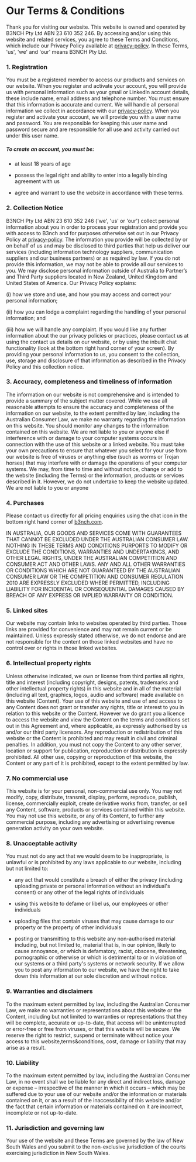 # Our Terms & Conditions

Thank you for visiting our website. This website is owned and operated by B3NCH Pty Ltd ABN 23 610 352 246. By accessing and/or using this website and related services, you agree to these Terms and Conditions, which include our Privacy Policy available at [privacy-policy](http://www.b3nch.com/privacy).
In these Terms, 'us', 'we' and 'our' means B3NCH Pty Ltd.

### 1. Registration

You must be a registered member to access our products and services on  our website.
When you register and activate your account, you will provide us with personal information such as your gmail or LinkedIn account details, these include name, email address and telephone number. You must ensure that this information is accurate and current. We will handle all personal information we collect in accordance with our [privacy-policy](http://www.b3nch.com/privacy).
When you register and activate your account, we will provide you with a user name and password. You are responsible for keeping this user name and password secure and are responsible for all use and activity carried out under this user name.

##### To create an account, you must be:
* at least 18 years of age

* possess the legal right and ability to enter into a legally binding agreement with us

* agree and warrant to use the website in accordance with these terms.

### 2. Collection Notice

B3NCH Pty Ltd ABN 23 610 352 246 ('we', 'us' or 'our') collect personal information about you in order to process your registration and provide you with access to B3nch and for purposes otherwise set out in our Privacy Policy at [privacy-policy](http://www.b3nch.com/privacy).
The information you provide will be collected by or on behalf of us and may be disclosed to third parties that help us deliver our services (including information technology suppliers, communication suppliers and our business partners) or as required by law. If you do not provide this information, we may not be able to provide all our services to you. We may disclose personal information outside of Australia to Partner’s and Third Party suppliers located in New Zealand, United Kingdom and United States of America.
Our Privacy Policy explains:

(i) how we store and use, and how you may access and correct your personal information;

(ii) how you can lodge a complaint regarding the handling of your personal information; and

(iii) how we will handle any complaint. If you would like any further information about the our privacy policies or practices, please contact us at using the contact us details on our website, or by using the inbuilt chat functionality (look at the bottom right hand corner of your screen). By providing your personal information to us, you consent to the collection, use, storage and disclosure of that information as described in the Privacy Policy and this collection notice.

### 3. Accuracy, completeness and timeliness of information


The information on our website is not comprehensive and is intended to provide a summary of the subject matter covered. While we use all reasonable attempts to ensure the accuracy and completeness of the information on our website, to the extent permitted by law, including the Australian Consumer Law, we make no warranty regarding the information on this website. You should monitor any changes to the information contained on this website.
We are not liable to you or anyone else if interference with or damage to your computer systems occurs in connection with the use of this website or a linked website. You must take your own precautions to ensure that whatever you select for your use from our website is free of viruses or anything else (such as worms or Trojan horses) that may interfere with or damage the operations of your computer systems.
We may, from time to time and without notice, change or add to the website (including the Terms) or the information, products or services described in it. However, we do not undertake to keep the website updated. We are not liable to you or anyone

### 4. Purchases

Please contact us directly for all pricing enquiries using the chat icon in the bottom right hand corner of  [b3nch.com](http://www.b3nch.com/).

IN AUSTRALIA, OUR GOODS AND SERVICES COME WITH GUARANTEES THAT CANNOT BE EXCLUDED UNDER THE AUSTRALIAN CONSUMER LAW. NOTHING IN THESE TERMS AND CONDITIONS PURPORTS TO MODIFY OR EXCLUDE THE CONDITIONS, WARRANTIES AND UNDERTAKINGS, AND OTHER LEGAL RIGHTS, UNDER THE AUSTRALIAN COMPETITION AND CONSUMER ACT AND OTHER LAWS. ANY AND ALL OTHER WARRANTIES OR CONDITIONS WHICH ARE NOT GUARANTEED BY THE AUSTRALIAN CONSUMER LAW OR THE COMPETITION AND CONSUMER REGULATION 2010 ARE EXPRESSLY EXCLUDED WHERE PERMITTED, INCLUDING LIABILITY FOR INCIDENTAL OR CONSEQUENTIAL DAMAGES CAUSED BY BREACH OF ANY EXPRESS OR IMPLIED WARRANTY OR CONDITION.


### 5. Linked sites

Our website may contain links to websites operated by third parties. Those links are provided for convenience and may not remain current or be maintained. Unless expressly stated otherwise, we do not endorse and are not responsible for the content on those linked websites and have no control over or rights in those linked websites.

### 6. Intellectual property rights

Unless otherwise indicated, we own or license from third parties all rights, title and interest (including copyright, designs, patents, trademarks and other intellectual property rights) in this website and in all of the material (including all text, graphics, logos, audio and software) made available on this website (Content).
Your use of this website and use of and access to any Content does not grant or transfer any rights, title or interest to you in relation to this website or the Content. However we do grant you a licence to access the website and view the Content on the terms and conditions set out in this Agreement and, where applicable, as expressly authorised by us and/or our third party licensors.
Any reproduction or redistribution of this website or the Content is prohibited and may result in civil and criminal penalties. In addition, you must not copy the Content to any other server, location or support for publication, reproduction or distribution is expressly prohibited.
All other use, copying or reproduction of this website, the Content or any part of it is prohibited, except to the extent permitted by law.


### 7. No commercial use

This website is for your personal, non-commercial use only. You may not modify, copy, distribute, transmit, display, perform, reproduce, publish, license, commercially exploit, create derivative works from, transfer, or sell any Content, software, products or services contained within this website. You may not use this website, or any of its Content, to further any commercial purpose, including any advertising or advertising revenue generation activity on your own website.


### 8. Unacceptable activity

You must not do any act that we would deem to be inappropriate, is unlawful or is prohibited by any laws applicable to our website, including but not limited to:

* any act that would constitute a breach of either the privacy (including uploading private or personal information without an individual's consent) or any other of the legal rights of individuals

* using this website to defame or libel us, our employees or other individuals

* uploading files that contain viruses that may cause damage to our property or the property of other individuals

* posting or transmitting to this website any non-authorised material including, but not limited to, material that is, in our opinion, likely to cause annoyance, or which is defamatory, racist, obscene, threatening, pornographic or otherwise or which is detrimental to or in violation of our systems or a third party's systems or network security.
If we allow you to post any information to our website, we have the right to take down this information at our sole discretion and without notice.


### 9. Warranties and disclaimers

To the maximum extent permitted by law, including the Australian Consumer Law, we make no warranties or representations about this website or the Content, including but not limited to warranties or representations that they will be complete, accurate or up-to-date, that access will be uninterrupted or error-free or free from viruses, or that this website will be secure.
We reserve the right to restrict, suspend or terminate without notice your access to this website,terms&conditions, cost, damage or liability that may arise as a result.

### 10. Liability

To the maximum extent permitted by law, including the Australian Consumer Law, in no event shall we be liable for any direct and indirect loss, damage or expense – irrespective of the manner in which it occurs – which may be suffered due to your use of our website and/or the information or materials contained on it, or as a result of the inaccessibility of this website and/or the fact that certain information or materials contained on it are incorrect, incomplete or not up-to-date.

### 11. Jurisdiction and governing law
Your use of the website and these Terms are governed by the law of New South Wales and you submit to the non-exclusive jurisdiction of the courts exercising jurisdiction in New South Wales.
